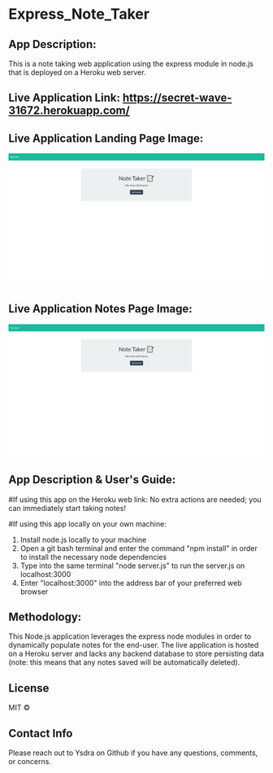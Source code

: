 # Express_Note_Taker  

## App Description:
This is a note taking web application using the express module in node.js that is deployed on a Heroku web server. 

## Live Application Link: https://secret-wave-31672.herokuapp.com/ 

## Live Application Landing Page Image: 
![Express Note Taker](https://github.com/Ysdra/Express_Note_Taker/blob/main/Note%20Taker%20Landing%20Page.PNG)

## Live Application Notes Page Image: 
![Express Note Taker Notes Page](https://github.com/Ysdra/Express_Note_Taker/blob/main/Note%20Taker%20Landing%20Page.PNG)

## App Description & User's Guide:
#If using this app on the Heroku web link: No extra actions are needed; you can immediately start taking notes!

#If using this app locally on your own machine:
1. Install node.js locally to your machine
2. Open a git bash terminal and enter the command "npm install" in order to install the necessary node dependencies 
3. Type into the same terminal "node server.js" to run the server.js on localhost:3000
4. Enter "localhost:3000" into the address bar of your preferred web browser

## Methodology:
This Node.js application leverages the express node modules in order to dynamically populate notes for the end-user. The live application is hosted on a Heroku server and lacks any backend database to store persisting data (note: this means that any notes saved will be automatically deleted). 

## License 
MIT © 

## Contact Info
Please reach out to Ysdra on Github if you have any questions, comments, or concerns. 
